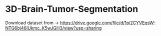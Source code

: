 # 3D-Brain-Tumor-Segmentation

Download dataset from -> https://drive.google.com/file/d/1pi2CYVEqsW-NTG6bj46IUkmc_K5wJGH3/view?usp=sharing
